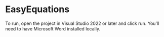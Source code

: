 # EasyEquations
To run, open the project in Visual Studio 2022 or later and click run. You'll need to have Microsoft Word installed locally.
